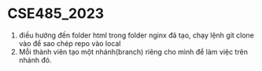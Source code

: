 # CSE485_2023

1. điều hướng đến folder html trong folder nginx đã tạo, chạy lệnh git clone vào để sao chép repo vào local
2. Mỗi thành viên tạo một nhánh(branch) riêng cho mình để làm việc trên nhánh đó.
